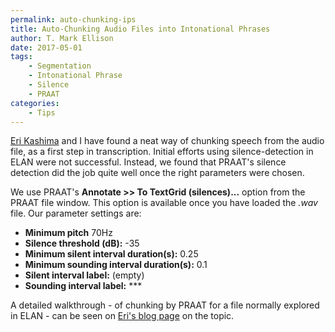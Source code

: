 ```yaml
---
permalink: auto-chunking-ips
title: Auto-Chunking Audio Files into Intonational Phrases
author: T. Mark Ellison
date: 2017-05-01
tags:
    - Segmentation
    - Intonational Phrase
    - Silence
    - PRAAT
categories:
    - Tips
---
```


[Eri Kashima](https://yammeringon.wordpress.com/) and I have found a neat way of chunking speech from the audio file, as a first step in transcription. Initial efforts using silence-detection in ELAN were not successful. Instead, we found that PRAAT's silence detection did the job quite well once the right parameters were chosen.

We use PRAAT's **Annotate &gt;&gt; To TextGrid (silences)...** option from the PRAAT file window. This option is available once you have loaded the *.wav* file. Our parameter settings are:

* **Minimum pitch** 70Hz
* **Silence threshold (dB):** -35
* **Minimum silent interval duration(s):** 0.25
* **Minimum sounding interval duration(s):** 0.1
* **Silent interval label:** (empty)
* **Sounding interval label:** \*\*\*

A detailed walkthrough - of chunking by PRAAT for a file normally explored in ELAN - can be seen on [Eri's blog page](https://yammeringon.wordpress.com/2017/05/01/elanpraat-machine-segmenting/) on the topic.